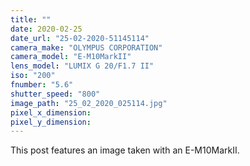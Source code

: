 ```yaml
---
title: ""
date: 2020-02-25
date_url: "25-02-2020-51145114"
camera_make: "OLYMPUS CORPORATION"
camera_model: "E-M10MarkII"
lens_model: "LUMIX G 20/F1.7 II"
iso: "200"
fnumber: "5.6"
shutter_speed: "800"
image_path: "25_02_2020_025114.jpg"
pixel_x_dimension: 
pixel_y_dimension: 
---
```


This post features an image taken with an E-M10MarkII.